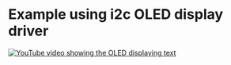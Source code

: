 # Example using i2c OLED display driver

[![YouTube video showing the OLED displaying text](https://img.youtube.com/vi/0sJZpEWOLNc/0.jpg)](http://www.youtube.com/watch?v=0sJZpEWOLNc "pretty HAL machine demo 1")

